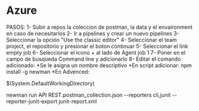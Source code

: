 Azure
=====
PASOS:
1-  Subir a repos la coleccion de postman, la data y el envaironment en caso de necesitarlos
2- Ir a pipelines y crear un nuevo pipelines
3- Seleccionar la opción "Use the classic editor"
4- Seleccionar el team project, el repositorio y presionar el boton continuar
5- Seleccionar el link empty job
6- Seleccionar el icono + al lado de Agent job 1
7- Poner en el campo de busqueda Command line y adicionarlo
8- Editar el comando adicionado:
    *Se le asigna un nombre descriptivo
    *En script adicionar: 
        npm install -g newman
    *En Advenced:
        
        

$(System.DefaultWorkingDirectory)

newman run API REST.postman_collection.json --reporters cli,junit --reporter-junit-export junit-report.xml